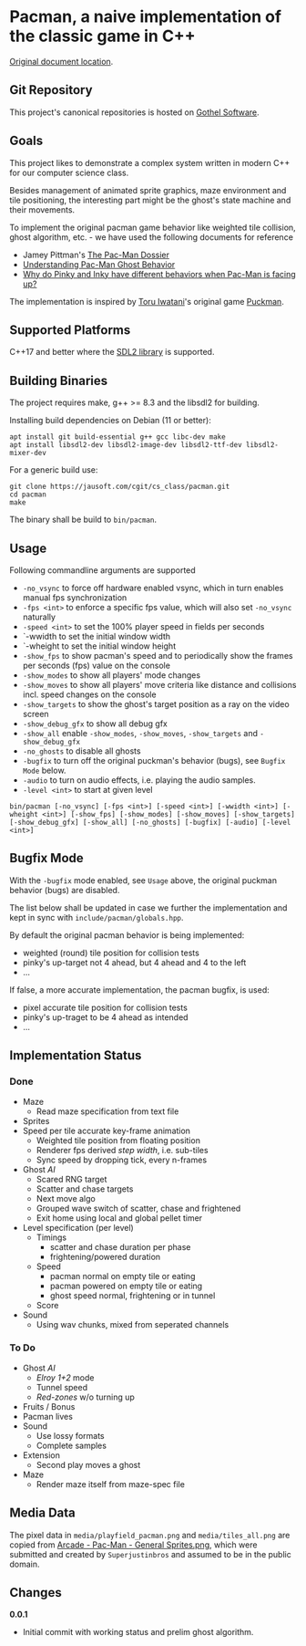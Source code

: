 # Pacman, a naive implementation of the classic game in C++

[Original document location](https://jausoft.com/cgit/cs_class/pacman.git/about/).

## Git Repository
This project's canonical repositories is hosted on [Gothel Software](https://jausoft.com/cgit/cs_class/pacman.git/).

## Goals
This project likes to demonstrate a complex system written in modern C++
for our computer science class.

Besides management of animated sprite graphics, maze environment and tile positioning,
the interesting part might be the ghost's state machine and their movements.

To implement the original pacman game behavior like weighted tile collision,
ghost algorithm, etc. - we have used the following documents for reference
- Jamey Pittman's [The Pac-Man Dossier](https://www.gamedeveloper.com/design/the-pac-man-dossier)
- [Understanding Pac-Man Ghost Behavior](https://gameinternals.com/understanding-pac-man-ghost-behavior)
- [Why do Pinky and Inky have different behaviors when Pac-Man is facing up?](http://donhodges.com/pacman_pinky_explanation.htm)

The implementation is inspired by [Toru Iwatani](https://en.wikipedia.org/wiki/Toru_Iwatani)'s
original game [Puckman](https://en.wikipedia.org/wiki/Pac-Man).

## Supported Platforms
C++17 and better where the [SDL2 library](https://www.libsdl.org/) is supported.

## Building Binaries
The project requires make, g++ >= 8.3 and the libsdl2 for building.

Installing build dependencies on Debian (11 or better):
~~~~~~~~~~~~~~~~~~~~~~~~~~~~~~~~~~~~~~~~~~~~~~~~~~~~~~~~~~~~~~~~~~{.sh}
apt install git build-essential g++ gcc libc-dev make
apt install libsdl2-dev libsdl2-image-dev libsdl2-ttf-dev libsdl2-mixer-dev
~~~~~~~~~~~~~~~~~~~~~~~~~~~~~~~~~~~~~~~~~~~~~~~~~~~~~~~~~~~~~~~~~~

For a generic build use:
~~~~~~~~~~~~~~~~~~~~~~~~~~~~~~~~~~~~~~~~~~~~~~~~~~~~~~~~~~~~~{.sh}
git clone https://jausoft.com/cgit/cs_class/pacman.git
cd pacman
make
~~~~~~~~~~~~~~~~~~~~~~~~~~~~~~~~~~~~~~~~~~~~~~~~~~~~~~~~~~~~~

The binary shall be build to `bin/pacman`.

## Usage

Following commandline arguments are supported
- `-no_vsync` to force off hardware enabled vsync, which in turn enables manual fps synchronization
- `-fps <int>` to enforce a specific fps value, which will also set `-no_vsync` naturally
- `-speed <int>` to set the 100% player speed in fields per seconds
- `-wwidth <int> to set the initial window width
- `-wheight <int> to set the initial window height
- `-show_fps` to show pacman's speed and to periodically show the frames per seconds (fps) value on the console
- `-show_modes` to show all players' mode changes
- `-show_moves` to show all players' move criteria like distance and collisions incl. speed changes on the console
- `-show_targets` to show the ghost's target position as a ray on the video screen
- `-show_debug_gfx` to show all debug gfx
- `-show_all` enable `-show_modes`, `-show_moves`, `-show_targets` and `-show_debug_gfx`
- `-no_ghosts` to disable all ghosts
- `-bugfix` to turn off the original puckman's behavior (bugs), see `Bugfix Mode` below.
- `-audio` to turn on audio effects, i.e. playing the audio samples.
- `-level <int>` to start at given level

~~~~~~~~~~~~~~~~~~~~~~~~~~~~~~~~~~~~~~~~~~~~~~~~~~~~~~~~~~~~~{.sh}
bin/pacman [-no_vsync] [-fps <int>] [-speed <int>] [-wwidth <int>] [-wheight <int>] [-show_fps] [-show_modes] [-show_moves] [-show_targets] [-show_debug_gfx] [-show_all] [-no_ghosts] [-bugfix] [-audio] [-level <int>]
~~~~~~~~~~~~~~~~~~~~~~~~~~~~~~~~~~~~~~~~~~~~~~~~~~~~~~~~~~~~~

## Bugfix Mode

With the `-bugfix` mode enabled, see `Usage` above,
the original puckman behavior (bugs) are disabled.

The list below shall be updated in case we further the implementation
and kept in sync with `include/pacman/globals.hpp`.

By default the original pacman behavior is being implemented:
- weighted (round) tile position for collision tests
- pinky's up-target not 4 ahead, but 4 ahead and 4 to the left
- ...

If false, a more accurate implementation, the pacman bugfix, is used:
- pixel accurate tile position for collision tests
- pinky's up-traget to be 4 ahead as intended
- ...

## Implementation Status 

### Done
- Maze
  - Read maze specification from text file
- Sprites
- Speed per tile accurate key-frame animation
  - Weighted tile position from floating position
  - Renderer fps derived *step width*, i.e. sub-tiles
  - Sync speed by dropping tick, every n-frames
- Ghost *AI*
    - Scared RNG target
    - Scatter and chase targets
    - Next move algo
    - Grouped wave switch of scatter, chase and frightened
    - Exit home using local and global pellet timer
- Level specification (per level)
  - Timings
    - scatter and chase duration per phase
    - frightening/powered duration
  - Speed
    - pacman normal on empty tile or eating
    - pacman powered on empty tile or eating
    - ghost speed normal, frightening or in tunnel
  - Score
- Sound
  - Using wav chunks, mixed from seperated channels

### To Do
- Ghost *AI*
  - *Elroy 1+2* mode
  - Tunnel speed
  - *Red-zones* w/o turning up
- Fruits / Bonus
- Pacman lives
- Sound
  - Use lossy formats
  - Complete samples
- Extension
  - Second play moves a ghost
- Maze
  - Render maze itself from maze-spec file

## Media Data

The pixel data in `media/playfield_pacman.png` and `media/tiles_all.png`
are copied from [Arcade - Pac-Man - General Sprites.png](https://www.spriters-resource.com/arcade/pacman/sheet/52631/),
which were submitted and created by `Superjustinbros`
and assumed to be in the public domain.

## Changes

**0.0.1**

* Initial commit with working status and prelim ghost algorithm.

